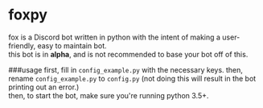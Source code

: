 # foxpy
fox is a Discord bot written in python with the intent of making a user-friendly, easy to maintain bot. <br />
this bot is in **alpha**, and is not recommended to base your bot off of this.

###usage
first, fill in `config_example.py` with the necessary keys. then, rename `config_example.py` to `config.py`
(not doing this will result in the bot printing out an error.)
<br />
then, to start the bot, make sure you're running python 3.5+.